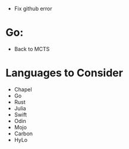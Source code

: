 * Fix github error

# Go:
* Back to MCTS

# Languages to Consider
* Chapel
* Go
* Rust
* Julia
* Swift
* Odin
* Mojo
* Carbon
* HyLo
